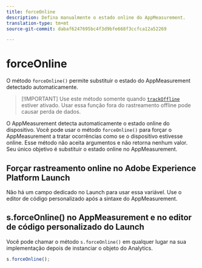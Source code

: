 ```yaml
---
title: forceOnline
description: Defina manualmente o estado online do AppMeasurement.
translation-type: tm+mt
source-git-commit: dabaf6247695bc4f3d9bfe668f3ccfca12a52269

---
```



# forceOnline

O método `forceOnline()` permite substituir o estado do AppMeasurement detectado automaticamente.

>[!IMPORTANT] Use este método somente quando [`trackOffline`](../config-vars/trackoffline.md) estiver ativado. Usar essa função fora do rastreamento offline pode causar perda de dados.

O AppMeasurement detecta automaticamente o estado online do dispositivo. Você pode usar o método `forceOnline()` para forçar o AppMeasurement a tratar ocorrências como se o dispositivo estivesse online. Esse método não aceita argumentos e não retorna nenhum valor. Seu único objetivo é substituir o estado online no AppMeasurement.

## Forçar rastreamento online no Adobe Experience Platform Launch

Não há um campo dedicado no Launch para usar essa variável. Use o editor de código personalizado após a sintaxe do AppMeasurement.

## s.forceOnline() no AppMeasurement e no editor de código personalizado do Launch

Você pode chamar o método `s.forceOnline()` em qualquer lugar na sua implementação depois de instanciar o objeto do Analytics.

```js
s.forceOnline();
```
